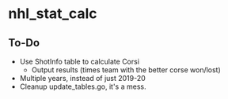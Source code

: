 # nhl_stat_calc

## To-Do
- Use ShotInfo table to calculate Corsi
    - Output results (times team with the better corse won/lost)
- Multiple years, instead of just 2019-20
- Cleanup update_tables.go, it's a mess.